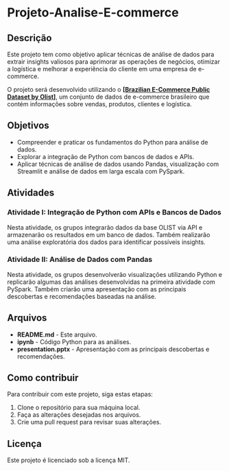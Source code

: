 # Projeto-Analise-E-commerce

## Descrição

Este projeto tem como objetivo aplicar técnicas de análise de dados para extrair insights valiosos para aprimorar as operações de negócios, otimizar a logística e melhorar a experiência do cliente em uma empresa de e-commerce.

O projeto será desenvolvido utilizando o **[[Brazilian E-Commerce Public Dataset by Olist](https://www.kaggle.com/datasets/olistbr/brazilian-ecommerce)]**, um conjunto de dados de e-commerce brasileiro que contém informações sobre vendas, produtos, clientes e logística.

## Objetivos

* Compreender e praticar os fundamentos do Python para análise de dados.
* Explorar a integração de Python com bancos de dados e APIs.
* Aplicar técnicas de análise de dados usando Pandas, visualização com Streamlit e análise de dados em larga escala com PySpark.

## Atividades

### Atividade I: Integração de Python com APIs e Bancos de Dados

Nesta atividade, os grupos integrarão dados da base OLIST via API e armazenarão os resultados em um banco de dados. Também realizarão uma análise exploratória dos dados para identificar possíveis insights.

### Atividade II: Análise de Dados com Pandas

Nesta atividade, os grupos desenvolverão visualizações utilizando Python e replicarão algumas das análises desenvolvidas na primeira atividade com PySpark. Também criarão uma apresentação com as principais descobertas e recomendações baseadas na análise.

## Arquivos

* **README.md** - Este arquivo.
* **ipynb** - Código Python para as análises.
* **presentation.pptx** - Apresentação com as principais descobertas e recomendações.

## Como contribuir

Para contribuir com este projeto, siga estas etapas:

1. Clone o repositório para sua máquina local.
2. Faça as alterações desejadas nos arquivos.
3. Crie uma pull request para revisar suas alterações.

## Licença

Este projeto é licenciado sob a licença MIT.
